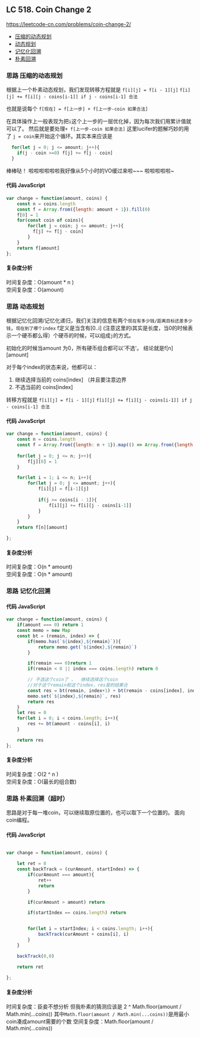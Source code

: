 ## LC 518. Coin Change 2
https://leetcode-cn.com/problems/coin-change-2/

- [压缩的动态规划](#思路-压缩的动态规划)
- [动态规划](#思路-动态规划)
- [记忆化回溯](#思路-记忆化回溯)
- [朴素回溯](#思路-朴素回溯)

### 思路 压缩的动态规划
根据上一个朴素动态规划，我们发现转移方程就是
`f[i][j] = f[i - 1][j]`
`f[i][j] += f[i][j - coins[i-1]] if j - coins[i-1] 合法`

也就是说每个 `f[现在] = f[上一步] + f[上一步-coin 如果合法]`

在具体操作上一般表现为把`i`这个上一步的一层优化掉，因为每次我们用累计值就可以了。
然后就是要处理`+ f[上一步-coin 如果合法]`
这里lucifer的题解巧妙的用了 `j = coin`来开始这个循环。其实本来应该是
```JavaScript
  for(let j = 0; j <= amount; j++){
    if(j - coin >=0) f[j] += f[j - coin]
  }
```
棒棒哒！
啦啦啦啦啦啦我好像从5个小时的VO缓过来啦~~~
啦啦啦啦啦~

#### 代码 JavaScript

```JavaScript
var change = function(amount, coins) {
    const n = coins.length
    const f = Array.from({length: amount + 1}).fill(0)
    f[0] = 1
    for(const coin of coins){
        for(let j = coin; j <= amount; j++){
          f[j] += f[j - coin]
        }
    } 
    return f[amount]
};

```

#### 复杂度分析
时间复杂度：O(amount * n )   
空间复杂度：O(amount)   



### 思路 动态规划
根据记忆化回溯/记忆化递归，我们关注的信息有两个`现在有多少钱/距离目标还差多少钱`，`现在到了哪个index`
f定义是当含有[0..i] (注意这里的i其实是长度，当0的时候表示一个硬币都么得）个硬币的时候，可以组成`j`的方式。

初始化的时候当amount 为0，所有硬币组合都可以'不选'。
结论就是f[n][amount]

对于每个index的状态来说，他都可以：
1. 继续选择当前的 coins[index] （并且要注意边界
2. 不选当前的 coins[index]

转移方程就是
`f[i][j] = f[i - 1][j]`
`f[i][j] += f[i][j - coins[i-1]] if j - coins[i-1] 合法`
#### 代码 JavaScript

```JavaScript
var change = function(amount, coins) {
    const n = coins.length
    const f = Array.from({length: n + 1}).map(() => Array.from({length: amount + 1}).fill(0))
    
    for(let j = 0; j <= n; j++){
        f[j][0] = 1
    }

    for(let i = 1; i <= n; i++){
        for(let j = 0; j <= amount; j++){
            f[i][j] = f[i-1][j]
            
            if(j >= coins[i - 1]){
                f[i][j] += f[i][j - coins[i-1]]
            }
        }
    } 
    return f[n][amount]

};

```

#### 复杂度分析
时间复杂度：O(n * amount) </br>
空间复杂度：O(n * amount)
### 思路 记忆化回溯

#### 代码 JavaScript

```JavaScript
var change = function(amount, coins) {
    if(amount === 0) return 1 
    const memo = new Map
    const bt = (remain, index) => {
        if(memo.has(`${index},${remain}`)){
            return memo.get(`${index},${remain}`)
        }

        if(remain === 0)return 1
        if(remain < 0 || index === coins.length) return 0

        // 不选这个coin了 ，  继续选择这个coin
        //对于这个remain和这个index，res是的结果合
        const res = bt(remain, index+1) + bt(remain - coins[index], index) 
        memo.set(`${index},${remain}`, res)
        return res
    }
    let res = 0
    for(let i = 0; i < coins.length; i++){
        res += bt(amount - coins[i], i)
    }

    return res
};

```

#### 复杂度分析
时间复杂度：O(2 ^ n ) </br>
空间复杂度：O(最长的组合数)
### 思路 朴素回溯（超时）
思路是对于每一堆coin，可以继续取原位置的，也可以取下一个位置的。
面向coin编程。
#### 代码 JavaScript

```JavaScript

var change = function(amount, coins) {

    let ret = 0
    const backTrack = (curAmount, startIndex) => {
        if(curAmount === amount){
            ret++
            return 
        }

        if(curAmount > amount) return

        if(startIndex == coins.length) return


        for(let i = startIndex; i < coins.length; i++){
            backTrack(curAmount + coins[i], i)
        }
    }

    backTrack(0,0)

    return ret
    
};
```

#### 复杂度分析
时间复杂度：臣妾不想分析 但我朴素的猜测应该是 2 ^ Math.floor(amount / Math.min(...coins)) 其中`Math.floor(amount / Math.min(...coins))`是用最小coin凑成amount需要的个数
空间复杂度：Math.floor(amount / Math.min(...coins))